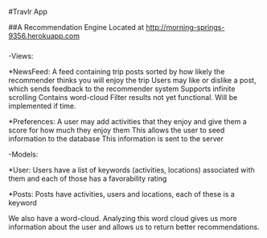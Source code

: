 #Travlr App

##A Recommendation Engine
Located at http://morning-springs-9356.herokuapp.com
###
-Views:

*NewsFeed:
A feed containing trip posts sorted by how likely the recommender thinks you will enjoy the trip
Users may like or dislike a post, which sends feedback to the recommender system
Supports infinite scrolling
Contains word-cloud
Filter results not yet functional. Will be implemented if time.

*Preferences:
A user may add activities that they enjoy and give them a score for how much they enjoy them
This allows the user to seed information to the database
This information is sent to the server

-Models:

*User:
Users have a list of keywords (activities, locations) associated with them and each of those has a favorability rating

*Posts:
Posts have activities, users and locations, each of these is a keyword 

We also have a word-cloud. Analyzing this word cloud gives us more information about the user and allows us to return better recommendations.


